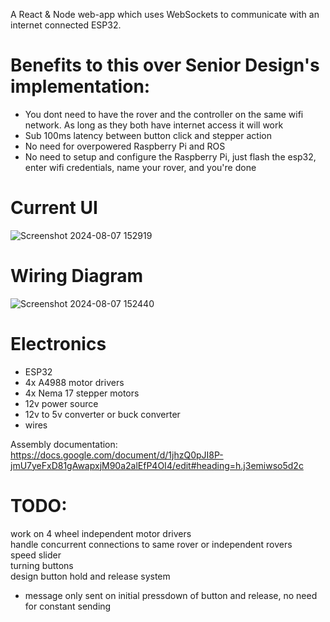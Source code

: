A React &amp; Node web-app which uses WebSockets to communicate with an internet connected ESP32. <br>

# Benefits to this over Senior Design's implementation:
- You dont need to have the rover and the controller on the same wifi network. As long as they both have internet access it will work <br>
- Sub 100ms latency between button click and stepper action <br>
- No need for overpowered Raspberry Pi and ROS <br>
- No need to setup and configure the Raspberry Pi, just flash the esp32, enter wifi credentials, name your rover, and you're done <br>

# Current UI
 ![Screenshot 2024-08-07 152919](https://github.com/user-attachments/assets/8a0c63d5-a183-4b93-bc53-5b4104ce17ba)


# Wiring Diagram
![Screenshot 2024-08-07 152440](https://github.com/user-attachments/assets/7f3dbc7d-6eaa-4e81-8bc7-af5b122c754c)

# Electronics
 - ESP32 <br>
 - 4x A4988 motor drivers <br>
 - 4x Nema 17 stepper motors <br>
 - 12v power source <br>
 - 12v to 5v converter or buck converter <br>
 - wires <br>

Assembly documentation: https://docs.google.com/document/d/1jhzQ0pJI8P-jmU7yeFxD81gAwapxjM90a2alEfP4OI4/edit#heading=h.j3emiwso5d2c <br>

# TODO:
work on 4 wheel independent motor drivers <br>
handle concurrent connections to same rover or independent rovers <br>
speed slider <br>
turning buttons <br>
design button hold and release system <br>
 - message only sent on initial pressdown of button and release, no need for constant sending <br>
